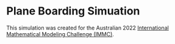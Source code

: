# Plane Boarding Simuation

This simulation was created for the Australian 2022 [International Mathematical Modeling Challenge (IMMC)](https://www.immchallenge.org.au/).
